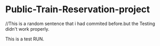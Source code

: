 # Public-Train-Reservation-project
//This is a random sentence that i had commited before.but the Testing didn't work properly.

This is a test RUN.
